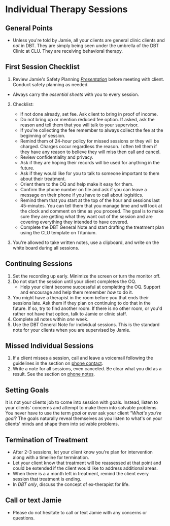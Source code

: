 # Individual Therapy Sessions

## General Points

* Unless you're told by Jamie, all your clients are general clinic clients and _not_ in DBT.  They are simply being seen under the umbrella of the DBT Clinic at CLU.  They are receiving behavioral therapy.

## First Session Checklist

1. Review Jamie's Safety Planning _[Presentation](https://speakerdeck.com/jdbedics/clu-clinic-orientation-on-safety-planning)_ before meeting with client.  Conduct safety planning as needed. 
* Always carry the *essential sheets* with you to every session.

2. Checklist:

    * If not done already, set fee. Ask client to bring in proof of income.
    * Do not bring up or mention reduced fee option. If asked, ask the reason and tell them that you will talk to your supervisor.
    * If you're collecting the fee remember to always collect the fee at the beginning of session.
    * Remind them of 24-hour policy for missed sessions or they will be charged.  Charges occur regardless the reason. I often tell them if they have any reason to believe they will miss then call and cancel. 
    * Review confidentiality and privacy.  
    * Ask if they are hoping their records will be used for anything in the future.
    * Ask if they would like for you to talk to someone important to them about their treatment.
    * Orient them to the OQ and help make it easy for them. 
    * Confirm the phone number on file and ask if you can leave a message on their phone if you have to call about logisitics.
    * Remind them that you start at the top of the hour and sessions last 45-minutes.  You can tell them that you manage time and will look at the clock and comment on time as you proceed.  The goal is to make sure they are getting what they want out of the session and are covering everything they intended to have covered.
    * Complete the DBT General Note and start drafting the treatment plan using the CLU template on Titanium.

3. You're allowed to take written notes, use a clipboard, and write on the white board during all sessions.  

## Continuing Sessions

1. Set the recording up early.  Minimize the screen or turn the monitor off.
2. Do not start the session until your client completes the OQ.  
    * Help your client become successful at completing the OQ. Support and encourage and help them remember _how_ to do it. 
3. You might have a therapist in the room before you that ends their sessions late.  Ask them if they plan on continuing to do that in the future.  If so, try to find another room.  If there is no other room, or you'd rather not have that option, talk to Jamie or clinic staff.
4. Complete all notes within *one* week. 
5. Use the DBT General Note for individual sessions.  This is the standard note for your clients when you are supervised by Jamie. 

## Missed Individual Sessions

1. If a client misses a session, call and leave a voicemail following the guidelines in the section on [phone contact](phone-contact-with-clients.html).
2. Write a note for all sessions, even canceled.  Be clear what you did as a result. See the section on [phone notes](phone-contact-with-clients.html).
  

## Setting Goals

It is not your clients job to come into session with goals.  Instead, listen to your clients' concerns and attempt to make them into solvable problems. You never have to use the term _goal_ or ever ask your client _"What's you're goal_?  The goals naturally reveal themselves as you listen to what's on your clients' minds and shape them into solvable problems.

## Termination of Treatment

* After 2-3 sessions, let your client know you're plan for intervention along with a timeline for termination.
* Let your client know that treatment will be reassessed at that point and could be extended if the client would like to address additional areas.
* When there is a a month left in treatment, remind the client every session that treatment is ending. 
* In _DBT only_, discuss the concept of ex-therapist for life. 

## Call or text Jamie

* Please do not hesitate to call or text Jamie with any concerns or questions.
